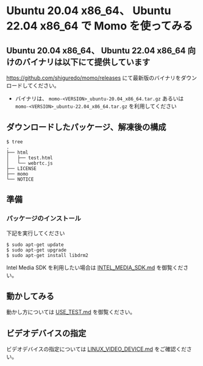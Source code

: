 # Ubuntu 20.04 x86_64、 Ubuntu 22.04 x86_64 で Momo を使ってみる

## Ubuntu 20.04 x86_64、 Ubuntu 22.04 x86_64 向けのバイナリは以下にて提供しています

https://github.com/shiguredo/momo/releases にて最新版のバイナリをダウンロードしてください。

- バイナリは、 `momo-<VERSION>_ubuntu-20.04_x86_64.tar.gz` あるいは `momo-<VERSION>_ubuntu-22.04_x86_64.tar.gz` を利用してください

## ダウンロードしたパッケージ、解凍後の構成

```
$ tree
.
├── html
│   ├── test.html
│   └── webrtc.js
├── LICENSE
├── momo
└── NOTICE
```

## 準備

### パッケージのインストール

下記を実行してください

```
$ sudo apt-get update
$ sudo apt-get upgrade
$ sudo apt-get install libdrm2
```

Intel Media SDK を利用したい場合は [INTEL_MEDIA_SDK.md](INTEL_MEDIA_SDK.md) を御覧ください。

## 動かしてみる

動かし方については [USE_TEST.md](USE_TEST.md) を御覧ください。

## ビデオデバイスの指定

ビデオデバイスの指定については [LINUX_VIDEO_DEVICE.md](LINUX_VIDEO_DEVICE.md) をご確認ください。
